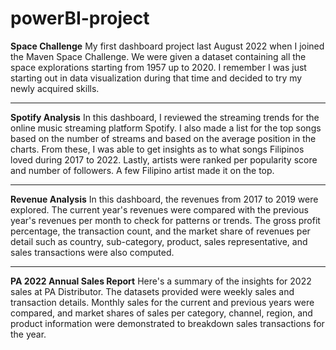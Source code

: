# powerBI-project

**Space Challenge**
My first dashboard project last August 2022 when I joined the Maven Space Challenge.
We were given a dataset containing all the space explorations starting from 1957 up to 2020.
I remember I was just starting out in data visualization during that time and decided to try my newly acquired skills.

---

**Spotify Analysis**
In this dashboard, I reviewed the streaming trends for the online music streaming platform Spotify. I also made a list for the top songs based on the number of streams and based on the average position in the charts. From these, I was able to get insights as to what songs Filipinos loved during 2017 to 2022. Lastly, artists were ranked per popularity score and number of followers. A few Filipino artist made it on the top.

---

**Revenue Analysis**
In this dashboard, the revenues from 2017 to 2019 were explored. The current year's revenues were compared with the previous year's revenues per month to check for patterns or trends. The gross profit percentage, the transaction count, and the market share of revenues per detail such as country, sub-category, product, sales representative, and sales transactions were also computed.

---

**PA 2022 Annual Sales Report**
Here's a summary of the insights for 2022 sales at PA Distributor. The datasets provided were weekly sales and transaction details. Monthly sales for the current and previous years were compared, and market shares of sales per category, channel, region, and product information were demonstrated to breakdown sales transactions for the year.
